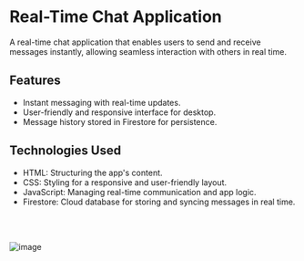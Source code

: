 # Real-Time Chat Application
A real-time chat application that enables users to send and receive messages instantly, allowing seamless interaction with others in real time.

## Features
- Instant messaging with real-time updates.
- User-friendly and responsive interface for desktop.
- Message history stored in Firestore for persistence.
## Technologies Used
- HTML: Structuring the app's content.
- CSS: Styling for a responsive and user-friendly layout.
- JavaScript: Managing real-time communication and app logic.
- Firestore: Cloud database for storing and syncing messages in real time.
<br>
<br>

![image](https://github.com/user-attachments/assets/226a1489-1d10-42ec-9465-432293bd23d1)
